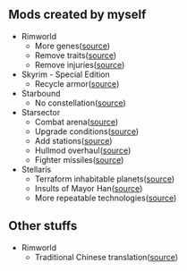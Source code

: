 ## Mods created by myself

* Rimworld
  * More genes([source](https://github.com/DarkbordermanModding/Rimworld-MoreGenes))
  * Remove traits([source](https://github.com/DarkbordermanModding/Rimworld-RemoveTraits))
  * Remove injuries([source](https://github.com/DarkbordermanModding/Rimworld-RemoveInjury))
* Skyrim - Special Edition
  * Recycle armor([source](https://github.com/DarkbordermanModding/SkyrimSpecialEdition-RecycleArmor))
* Starbound
  * No constellation([source](https://github.com/DarkbordermanModding/Starbound-NoConstellation))
* Starsector
  * Combat arena([source](https://github.com/DarkbordermanModding/Starsector-CombatArena))
  * Upgrade conditions([source](https://github.com/DarkbordermanModding/Starsector-UpgradeConditions))
  * Add stations([source](https://github.com/DarkbordermanModding/Starsector-AddStations))
  * Hullmod overhaul([source](https://github.com/DarkbordermanModding/Starsector-HullmodOverhaul))
  * Fighter missiles([source](https://github.com/DarkbordermanModding/Starsector-FighterMissiles))
* Stellaris
  * Terraform inhabitable planets([source](https://github.com/DarkbordermanModding/Stellaris-TerraformInhabitablePlanet))
  * Insults of Mayor Han([source](https://github.com/DarkbordermanModding/Stellaris-InsultOfMayorHan))
  * More repeatable technologies([source](https://github.com/DarkbordermanModding/Stellaris-MoreRepeatableTechnologies))

## Other stuffs

* Rimworld
  * Traditional Chinese translation([source](https://github.com/DarkbordermanModding/RimWorld-ChineseTraditional))
